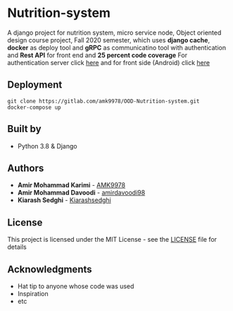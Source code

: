 # Nutrition-system
A django project for nutrition system, micro service node, Object oriented design course project, Fall 2020 semester, which uses **django cache**, **docker** as deploy tool and **gRPC** as communicatino tool with authentication and **Rest API** for front end and **25 percent code coverage** For authentication server click [here](https://github.com/UIOOP99/go-auth) and for front side (Android) click [here](https://github.com/UIOOP99/Front-Nutrition-system)


## Deployment

```
git clone https://gitlab.com/amk9978/OOD-Nutrition-system.git
docker-compose up
```

## Built by

* Python 3.8 & Django


## Authors

* **Amir Mohammad Karimi** - [AMK9978](https://github.com/amk9978)
* **Amir Mohammad Davoodi** - [amirdavoodi98](https://github.com/amirdavoodi98)
* **Kiarash Sedghi** - [Kiarashsedghi](https://github.com/Kiarashsedghi)



## License

This project is licensed under the MIT License - see the [LICENSE](LICENSE) file for details


## Acknowledgments

* Hat tip to anyone whose code was used
* Inspiration
* etc

